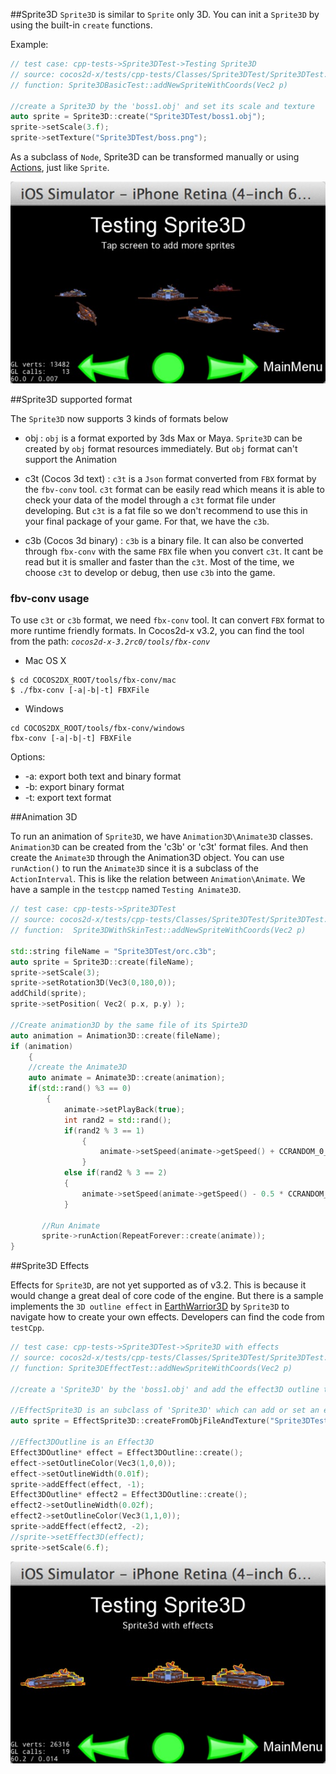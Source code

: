 ##Sprite3D 
`Sprite3D` is similar to `Sprite` only 3D. You can init a `Sprite3D` by using the built-in `create` functions.

Example:

```cpp
// test case: cpp-tests->Sprite3DTest->Testing Sprite3D
// source: cocos2d-x/tests/cpp-tests/Classes/Sprite3DTest/Sprite3DTest.cpp
// function: Sprite3DBasicTest::addNewSpriteWithCoords(Vec2 p)

//create a Sprite3D by the 'boss1.obj' and set its scale and texture
auto sprite = Sprite3D::create("Sprite3DTest/boss1.obj");
sprite->setScale(3.f);
sprite->setTexture("Sprite3DTest/boss.png"); 
```

As a subclass of `Node`, Sprite3D can be transformed manually or using [Actions](http://www.cocos2d-x.org/wiki/Actions), just like `Sprite`.

![image](Images/Sprite3DActions.png)

##Sprite3D supported format

The `Sprite3D` now supports 3 kinds of formats below

- obj : `obj` is a format exported by 3ds Max or Maya. `Sprite3D` can be created by `obj` format resources immediately. But `obj` format can't support the Animation 

- c3t (Cocos 3d text) : `c3t` is a `Json` format converted from `FBX` format by the `fbv-conv` tool. `c3t` format can be easily read which means it is able to check your data of the model through a `c3t` format file under developing. But `c3t` is a fat file so we don't recommend to use this in your final package of your game. For that, we have the `c3b`.

- c3b (Cocos 3d binary) : `c3b` is a binary file.  It can also be converted through `fbx-conv` with the same `FBX` file when you convert `c3t`. It cant be read but it is smaller and faster than the `c3t`. Most of the time, we choose `c3t` to develop or debug, then use `c3b` into the game. 

### fbv-conv usage

To use `c3t` or `c3b` format, we need `fbx-conv` tool. It can convert `FBX` format to more runtime friendly formats. In Cocos2d-x v3.2, you can find the tool from the path: *`cocos2d-x-3.2rc0/tools/fbx-conv`*

* Mac OS X

```
$ cd COCOS2DX_ROOT/tools/fbx-conv/mac
$ ./fbx-conv [-a|-b|-t] FBXFile
```

* Windows

```
cd COCOS2DX_ROOT/tools/fbx-conv/windows
fbx-conv [-a|-b|-t] FBXFile
```

Options:

* -a: export both text and binary format
* -b: export binary format
* -t: export text format


##Animation 3D

To run an animation of `Sprite3D`, we have `Animation3D\Animate3D` classes. `Animation3D` can be created from the 'c3b' or 'c3t' format files. And then create the `Animate3D` through the Animation3D object. You can use `runAction()` to run the `Animate3D` since it is a subclass of the `ActionInterval`. This is like the relation between `Animation\Animate`. We have a sample in the `testcpp` named `Testing Animate3D`.


```cpp  
// test case: cpp-tests->Sprite3DTest
// source: cocos2d-x/tests/cpp-tests/Classes/Sprite3DTest/Sprite3DTest.cpp
// function:  Sprite3DWithSkinTest::addNewSpriteWithCoords(Vec2 p)
    
std::string fileName = "Sprite3DTest/orc.c3b";      
auto sprite = Sprite3D::create(fileName);
sprite->setScale(3);
sprite->setRotation3D(Vec3(0,180,0));
addChild(sprite);
sprite->setPosition( Vec2( p.x, p.y) );
    
//Create animation3D by the same file of its Spirte3D
auto animation = Animation3D::create(fileName);
if (animation)
    {
    //create the Animate3D
    auto animate = Animate3D::create(animation);
    if(std::rand() %3 == 0)
        {
            animate->setPlayBack(true);        
            int rand2 = std::rand();
            if(rand2 % 3 == 1)
                {
                    animate->setSpeed(animate->getSpeed() + CCRANDOM_0_1());
                }
            else if(rand2 % 3 == 2)
            {
                animate->setSpeed(animate->getSpeed() - 0.5 * CCRANDOM_0_1());
            }
        
       //Run Animate
       sprite->runAction(RepeatForever::create(animate));        
}
```



##Sprite3D Effects

Effects for `Sprite3D`, are not yet supported as of v3.2. This is because it would change a great deal of core code of the engine. But there is a sample implements the `3D outline effect` in [EarthWarrior3D](https://github.com/chukong/EarthWarrior3D) by `Sprite3D` to navigate how to create your own effects. Developers can find the code from `testCpp`.

```cpp
// test case: cpp-tests->Sprite3DTest->Sprite3D with effects
// source: cocos2d-x/tests/cpp-tests/Classes/Sprite3DTest/Sprite3DTest.cpp
// function: Sprite3DEffectTest::addNewSpriteWithCoords(Vec2 p)
    
//create a 'Sprite3D' by the 'boss1.obj' and add the effect3D outline to the sprite3D
    
//EffectSprite3D is an subclass of 'Sprite3D' which can add or set an effect to the sprite3D
auto sprite = EffectSprite3D::createFromObjFileAndTexture("Sprite3DTest/boss1.obj", "Sprite3DTest/boss.png");    
    
//Effect3DOutline is an Effect3D
Effect3DOutline* effect = Effect3DOutline::create();
effect->setOutlineColor(Vec3(1,0,0));
effect->setOutlineWidth(0.01f);
sprite->addEffect(effect, -1);
Effect3DOutline* effect2 = Effect3DOutline::create();
effect2->setOutlineWidth(0.02f);
effect2->setOutlineColor(Vec3(1,1,0));
sprite->addEffect(effect2, -2);
//sprite->setEffect3D(effect);
sprite->setScale(6.f);
```

![image](Images/Sprite3DEffect.png)
